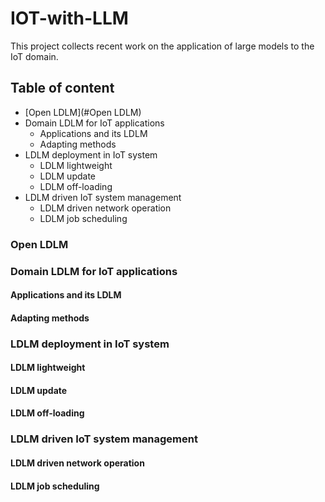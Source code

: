 # IOT-with-LLM
This project collects recent work on the application of large models to the IoT domain.

## Table of content
* [Open LDLM](#Open LDLM)
* Domain LDLM for IoT applications
  * Applications and its LDLM
  * Adapting methods
* LDLM deployment in IoT system
  * LDLM lightweight
  * LDLM update
  * LDLM off-loading
* LDLM driven IoT system management
  * LDLM driven network operation
  * LDLM job scheduling

### Open LDLM

### Domain LDLM for IoT applications
#### Applications and its LDLM
#### Adapting methods

### LDLM deployment in IoT system
#### LDLM lightweight
#### LDLM update
#### LDLM off-loading

### LDLM driven IoT system management
#### LDLM driven network operation
#### LDLM job scheduling


